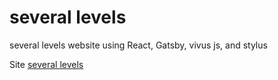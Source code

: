 # several levels
several levels website using React, Gatsby, vivus js, and stylus

Site
[several levels](https://severallevels.io)
